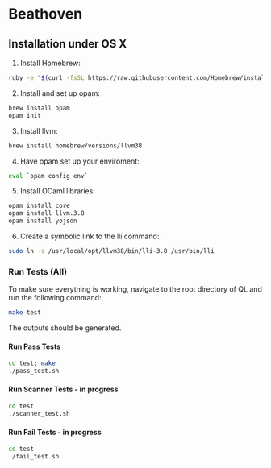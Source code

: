 # Beathoven

## Installation under OS X

1. Install Homebrew:

 ```bash
ruby -e "$(curl -fsSL https://raw.githubusercontent.com/Homebrew/install/master/install)"
```

2. Install and set up opam:

 ```bash
brew install opam
opam init
```

3. Install llvm:

 ```bash
brew install homebrew/versions/llvm38
```

4. Have opam set up your enviroment:

 ```bash
eval `opam config env`
```

5. Install OCaml libraries:

 ```bash
opam install core
opam install llvm.3.8
opam install yojson
```

6. Create a symbolic link to the lli command:

 ```bash
sudo ln -s /usr/local/opt/llvm38/bin/lli-3.8 /usr/bin/lli
```


### Run Tests (All)
To make sure everything is working, navigate to the root directory of QL and run the following command:
```bash
make test
```
The outputs should be generated.

#### Run Pass Tests
```bash
cd test; make
./pass_test.sh
```

#### Run Scanner Tests - in progress
```bash
cd test
./scanner_test.sh
```

#### Run Fail Tests - in progress
```bash
cd test
./fail_test.sh
```
